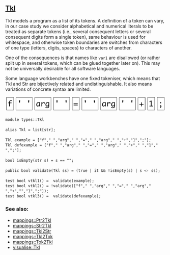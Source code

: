 ## [Tkl](https://github.com/grammarware/bx-parsing/blob/master/src/types/Tkl.rsc)

Tkl models a program as a list of its tokens. A definition of a token can vary, in our case
study we consider alphabetical and numerical literals to be treated as separate tokens
(i.e., several consequent letters or several consequent digits form a single token),
same behaviour is used for whitespace, and otherwise token boundaries are switches from
characters of one type (letters, digits, spaces) to characters of another.

One of the consequences is that names like `var1` are disallowed (or rather split up in
several tokens, which can be glued together later on). This may not be universally
desirable for all software languages.

Some language workbenches have one fixed tokeniser, which means that Tkl and Str are
bijectively related and undistinguishable. It also means variations of concrete syntax
are limited.

![Example](https://github.com/grammarware/bx-parsing/raw/master/img/Tkl.png)

```
module types::Tkl

alias Tkl = list[str];

Tkl example = ["f"," ","arg"," ","="," ","arg"," ","+","1",";"];
Tkl defexample = ["f"," ","arg"," ","="," ","arg"," ","+"," ","1"," ",";"];

bool isEmpty(str s) = s == ""; 

public bool validate(Tkl ss) = (true | it && !isEmpty(s) | s <- ss);

test bool vtkl1() =  validate(example);
test bool vtkl2() = !validate(["f"," ","arg"," ","="," ","arg"," ","+","","1",";"]);
test bool vtkl3() =  validate(defexample);
```

### See also:
* [mappings::Ptr2Tkl](https://github.com/grammarware/bx-parsing/blob/master/src/mappings/Ptr2Tkl.rsc)
* [mappings::Str2Tkl](https://github.com/grammarware/bx-parsing/blob/master/src/mappings/Str2Tkl.rsc)
* [mappings::Tkl2Str](https://github.com/grammarware/bx-parsing/blob/master/src/mappings/Tkl2Str.rsc)
* [mappings::Tkl2Tok](https://github.com/grammarware/bx-parsing/blob/master/src/mappings/Tkl2Tok.rsc)
* [mappings::Tok2Tkl](https://github.com/grammarware/bx-parsing/blob/master/src/mappings/Tok2Tkl.rsc)
* [visualise::Tkl](https://github.com/grammarware/bx-parsing/blob/master/src/visualise/Tkl.rsc)
